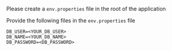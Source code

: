 Please create a `env.properties` file in the root of the application

Provide the following files in the `env.properties` file

```agsl
DB_USER=<YOUR_DB_USER>
DB_NAME=<YOUR_DB_NAME>
DB_PASSWORD=<DB_PASSWORD>
```
